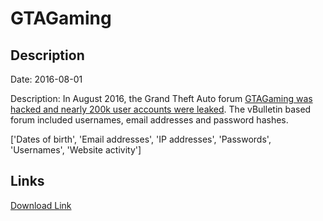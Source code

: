 # GTAGaming

## Description

Date: 2016-08-01

Description:
In August 2016, the Grand Theft Auto forum <a href="https://motherboard.vice.com/read/grand-theft-auto-fan-site-hacked" target="_blank" rel="noopener">GTAGaming was hacked and nearly 200k user accounts were leaked</a>. The vBulletin based forum included usernames, email addresses and password hashes.


['Dates of birth', 'Email addresses', 'IP addresses', 'Passwords', 'Usernames', 'Website activity']

## Links

[Download Link](https://link-to.net/1229997/907.0559748974531/dynamic/?r=aHR0cHM6Ly93d3cubWVkaWFmaXJlLmNvbS92aWV3L0pwQ0Y0QllCZEU1QXV2My9ndGFnYW1pbmcuY29tL2ZpbGU=)